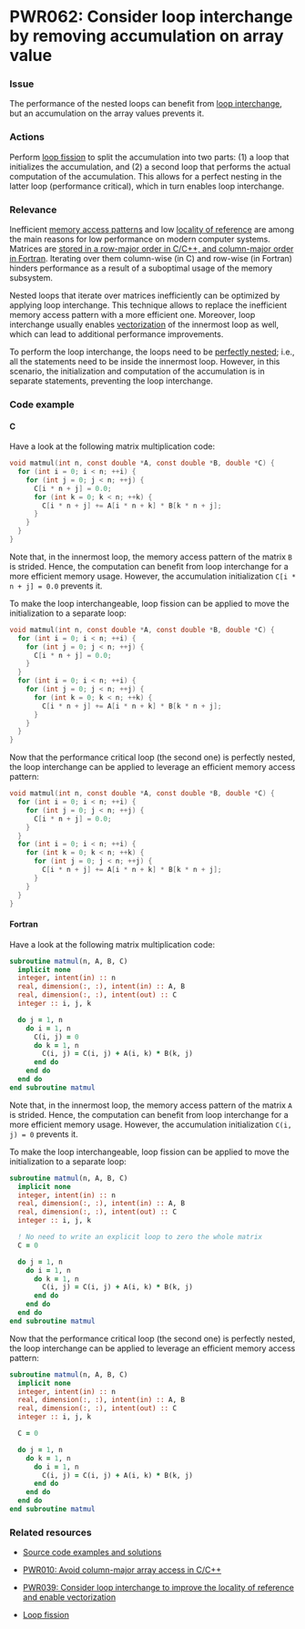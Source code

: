 # PWR062: Consider loop interchange by removing accumulation on array value

### Issue

The performance of the nested loops can benefit from [loop
interchange](../../Glossary/Loop-interchange.md), but an accumulation on the
array values prevents it.

### Actions

Perform [loop fission](../../Glossary/Loop-fission.md) to split the
accumulation into two parts: (1) a loop that initializes the accumulation, and
(2) a second loop that performs the actual computation of the accumulation.
This allows for a perfect nesting in the latter loop (performance critical),
which in turn enables loop interchange.

### Relevance

Inefficient [memory access patterns](../../Glossary/Memory-access-pattern.md)
and low [locality of reference](../../Glossary/Locality-of-reference.md) are
among the main reasons for low performance on modern computer systems. Matrices
are [stored in a row-major order in C/C++, and column-major order in
Fortran](../../Glossary/Row-major-and-column-major-order.md). Iterating over
them column-wise (in C) and row-wise (in Fortran) hinders performance as a
result of a suboptimal usage of the memory subsystem.

Nested loops that iterate over matrices inefficiently can be optimized by
applying loop interchange. This technique allows to replace the inefficient
memory access pattern with a more efficient one. Moreover, loop interchange
usually enables [vectorization](../../Glossary/Vectorization.md) of the
innermost loop as well, which can lead to additional performance improvements.

To perform the loop interchange, the loops need to be [perfectly
nested](../../Glossary/Perfect-loop-nesting.md); i.e., all the statements need
to be inside the innermost loop. However, in this scenario, the initialization
and computation of the accumulation is in separate statements, preventing the
loop interchange.

### Code example

#### C

Have a look at the following matrix multiplication code:

```c
void matmul(int n, const double *A, const double *B, double *C) {
  for (int i = 0; i < n; ++i) {
    for (int j = 0; j < n; ++j) {
      C[i * n + j] = 0.0;
      for (int k = 0; k < n; ++k) {
        C[i * n + j] += A[i * n + k] * B[k * n + j];
      }
    }
  }
}
```

Note that, in the innermost loop, the memory access pattern of the matrix `B`
is strided. Hence, the computation can benefit from loop interchange for a more
efficient memory usage. However, the accumulation initialization `C[i * n + j]
= 0.0` prevents it.

To make the loop interchangeable, loop fission can be applied to move the
initialization to a separate loop:

```c
void matmul(int n, const double *A, const double *B, double *C) {
  for (int i = 0; i < n; ++i) {
    for (int j = 0; j < n; ++j) {
      C[i * n + j] = 0.0;
    }
  }
  for (int i = 0; i < n; ++i) {
    for (int j = 0; j < n; ++j) {
      for (int k = 0; k < n; ++k) {
        C[i * n + j] += A[i * n + k] * B[k * n + j];
      }
    }
  }
}
```

Now that the performance critical loop (the second one) is perfectly nested,
the loop interchange can be applied to leverage an efficient memory access
pattern:

```c
void matmul(int n, const double *A, const double *B, double *C) {
  for (int i = 0; i < n; ++i) {
    for (int j = 0; j < n; ++j) {
      C[i * n + j] = 0.0;
    }
  }
  for (int i = 0; i < n; ++i) {
    for (int k = 0; k < n; ++k) {
      for (int j = 0; j < n; ++j) {
        C[i * n + j] += A[i * n + k] * B[k * n + j];
      }
    }
  }
}
```

#### Fortran

Have a look at the following matrix multiplication code:

```f90
subroutine matmul(n, A, B, C)
  implicit none
  integer, intent(in) :: n
  real, dimension(:, :), intent(in) :: A, B
  real, dimension(:, :), intent(out) :: C
  integer :: i, j, k

  do j = 1, n
    do i = 1, n
      C(i, j) = 0
      do k = 1, n
        C(i, j) = C(i, j) + A(i, k) * B(k, j)
      end do
    end do
  end do
end subroutine matmul
```

Note that, in the innermost loop, the memory access pattern of the matrix `A`
is strided. Hence, the computation can benefit from loop interchange for a more
efficient memory usage. However, the accumulation initialization `C(i, j) = 0`
prevents it.

To make the loop interchangeable, loop fission can be applied to move the
initialization to a separate loop:

```f90
subroutine matmul(n, A, B, C)
  implicit none
  integer, intent(in) :: n
  real, dimension(:, :), intent(in) :: A, B
  real, dimension(:, :), intent(out) :: C
  integer :: i, j, k

  ! No need to write an explicit loop to zero the whole matrix
  C = 0

  do j = 1, n
    do i = 1, n
      do k = 1, n
        C(i, j) = C(i, j) + A(i, k) * B(k, j)
      end do
    end do
  end do
end subroutine matmul
```

Now that the performance critical loop (the second one) is perfectly nested,
the loop interchange can be applied to leverage an efficient memory access
pattern:

```f90
subroutine matmul(n, A, B, C)
  implicit none
  integer, intent(in) :: n
  real, dimension(:, :), intent(in) :: A, B
  real, dimension(:, :), intent(out) :: C
  integer :: i, j, k

  C = 0

  do j = 1, n
    do k = 1, n
      do i = 1, n
        C(i, j) = C(i, j) + A(i, k) * B(k, j)
      end do
    end do
  end do
end subroutine matmul
```

### Related resources

* [Source code examples and solutions](../PWR062/)

* [PWR010: Avoid column-major array access in C/C++](../PWR010/README.md)

* [PWR039: Consider loop interchange to improve the locality of reference and enable vectorization](../PWR039/README.md)

* [Loop fission](../../Glossary/Loop-fission.md)
